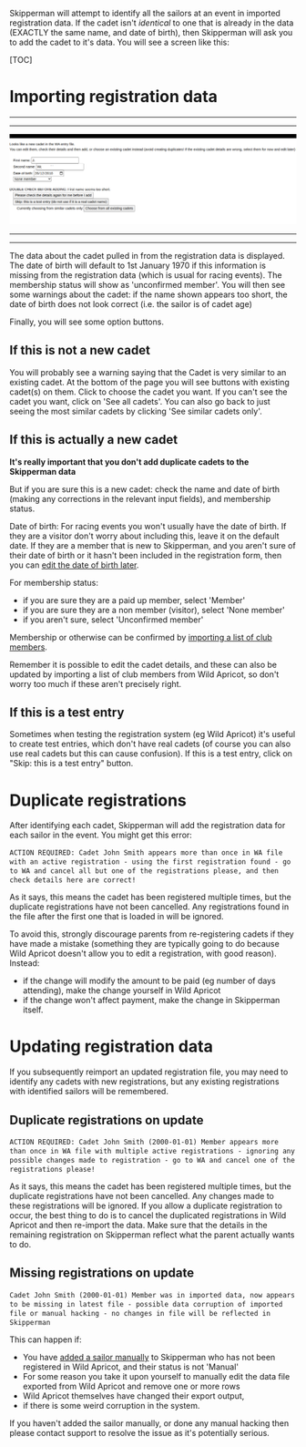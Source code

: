 Skipperman will attempt to identify all the sailors at an event in imported registration data. If the cadet isn't *identical* to one that is already in the data (EXACTLY the same name, and date of birth), then Skipperman will ask you to add the cadet to it's data. You will see a screen like this:

[TOC]

# Importing registration data

***
***
![add_select_cadet.png](/static/add_select_cadet.png)
***
***

The data about the cadet pulled in from the registration data is displayed. The date of birth will default to 1st January 1970 if this information is missing from the registration data (which is usual for racing events). The membership status will show as 'unconfirmed member'.
You will then see some warnings about the cadet: if the name shown appears too short, the date of birth does not look correct (i.e. the sailor is of cadet age)

Finally, you will see some option buttons.

## If this is not a new cadet

You will probably see a warning saying that the Cadet is very similar to an existing cadet. At the bottom of the page you will see buttons with existing cadet(s) on them. Click to choose the cadet you want. If you can't see the cadet you want, click on 'See all cadets'. You can also go back to just seeing the most similar cadets by clicking 'See similar cadets only'.

## If this is actually a new cadet

 **It's really important that you don't add duplicate cadets to the Skipperman data**

But if you are sure this is a new cadet: check the name and date of birth (making any corrections in the relevant input fields), and membership status. 

Date of birth: For racing events you won't usually have the date of birth. If they are a visitor don't worry about including this, leave it on the default date. If they are a member that is new to Skipperman, and you aren't sure of their date of birth or it hasn't been included in the registration form, then you can [edit the date of birth later](view_and_edit_individual_cadet_help.md). 

For membership status:

- if you are sure they are a paid up member, select 'Member'
- if you are sure they are a non member (visitor), select 'None member'
- if you aren't sure, select 'Unconfirmed member'

Membership or otherwise can be confirmed by [importing a list of club members](import_membership_list_help). 

Remember it is possible to edit the cadet details, and these can also be updated by importing a list of club members from Wild Apricot, so don't worry too much if these aren't precisely right.

## If this is a test entry

Sometimes when testing the registration system (eg Wild Apricot) it's useful to create test entries, which don't have real cadets (of course you can also use real cadets but this can cause confusion). If this is a test entry, click on "Skip: this is a test entry" button. 

# Duplicate registrations

After identifying each cadet, Skipperman will add the registration data for each sailor in the event. You might get this error:

```
ACTION REQUIRED: Cadet John Smith appears more than once in WA file with an active registration - using the first registration found - go to WA and cancel all but one of the registrations please, and then check details here are correct!
```

As it says, this means the cadet has been registered multiple times, but the duplicate registrations have not been cancelled. Any registrations found in the file after the first one that is loaded in will be ignored.

To avoid this, strongly discourage parents from re-registering cadets if they have made a mistake (something they are typically going to do because Wild Apricot doesn't allow you to edit a registration, with good reason). Instead:

- if the change will modify the amount to be paid (eg number of days attending), make the change yourself in Wild Apricot
- if the change won't affect payment, make the change in Skipperman itself.


# Updating registration data

If you subsequently reimport an updated registration file, you may need to identify any cadets with new registrations, but any existing registrations with identified sailors will be remembered.

## Duplicate registrations on update


```
ACTION REQUIRED: Cadet John Smith (2000-01-01) Member appears more than once in WA file with multiple active registrations - ignoring any possible changes made to registration - go to WA and cancel one of the registrations please!
```

As it says, this means the cadet has been registered multiple times, but the duplicate registrations have not been cancelled. Any changes made to these registrations will be ignored. If you allow a duplicate registration to occur, the best thing to do is to cancel the duplicated registrations in Wild Apricot and then re-import the data. Make sure that the details in the remaining registration on Skipperman reflect what the parent actually wants to do.

## Missing registrations on update

```
Cadet John Smith (2000-01-01) Member was in imported data, now appears to be missing in latest file - possible data corruption of imported file or manual hacking - no changes in file will be reflected in Skipperman
```

This can happen if:

- You have [added a sailor manually](link_required.md) to Skipperman who has not been registered in Wild Apricot, and their status is not 'Manual'
- For some reason you take it upon yourself to manually edit the data file exported from Wild Apricot and remove one or more rows
- Wild Apricot themselves have changed their export output, 
- if there is some weird corruption in the system. 

If you haven't added the sailor manually, or done any manual hacking then please contact support to resolve the issue as it's potentially serious.
